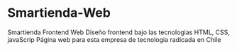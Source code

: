 # Smartienda-Web
Smartienda Frontend Web 
Diseño frontend bajo las tecnologias  HTML, CSS, javaScrip
Página web para esta empresa de tecnologia radicada en Chile
